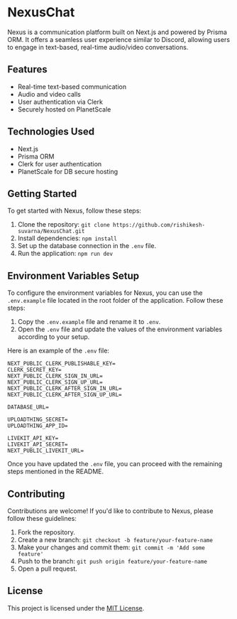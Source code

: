 # NexusChat

Nexus is a communication platform built on Next.js and powered by Prisma ORM. It offers a seamless user experience similar to Discord, allowing users to engage in text-based, real-time audio/video conversations.

## Features

- Real-time text-based communication
- Audio and video calls
- User authentication via Clerk
- Securely hosted on PlanetScale

## Technologies Used

- Next.js
- Prisma ORM
- Clerk for user authentication
- PlanetScale for DB secure hosting

## Getting Started

To get started with Nexus, follow these steps:

1. Clone the repository: `git clone https://github.com/rishikesh-suvarna/NexusChat.git`
2. Install dependencies: `npm install`
3. Set up the database connection in the `.env` file.
4. Run the application: `npm run dev`

## Environment Variables Setup

To configure the environment variables for Nexus, you can use the `.env.example` file located in the root folder of the application. Follow these steps:

1. Copy the `.env.example` file and rename it to `.env`.
2. Open the `.env` file and update the values of the environment variables according to your setup.

Here is an example of the `.env` file:

```
NEXT_PUBLIC_CLERK_PUBLISHABLE_KEY=
CLERK_SECRET_KEY=
NEXT_PUBLIC_CLERK_SIGN_IN_URL=
NEXT_PUBLIC_CLERK_SIGN_UP_URL=
NEXT_PUBLIC_CLERK_AFTER_SIGN_IN_URL=
NEXT_PUBLIC_CLERK_AFTER_SIGN_UP_URL=

DATABASE_URL=

UPLOADTHING_SECRET=
UPLOADTHING_APP_ID=

LIVEKIT_API_KEY=
LIVEKIT_API_SECRET=
NEXT_PUBLIC_LIVEKIT_URL=
```

Once you have updated the `.env` file, you can proceed with the remaining steps mentioned in the README.

## Contributing

Contributions are welcome! If you'd like to contribute to Nexus, please follow these guidelines:

1. Fork the repository.
2. Create a new branch: `git checkout -b feature/your-feature-name`
3. Make your changes and commit them: `git commit -m 'Add some feature'`
4. Push to the branch: `git push origin feature/your-feature-name`
5. Open a pull request.

## License

This project is licensed under the [MIT License](LICENSE).
